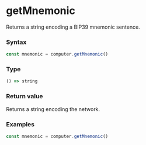 # getMnemonic

Returns a string encoding a BIP39 mnemonic sentence.

### Syntax
```js
const mnemonic = computer.getMnemonic()
```

### Type
```ts
() => string
```

### Return value

Returns a string encoding the network.

### Examples
```ts
const mnemonic = computer.getMnemonic()
```